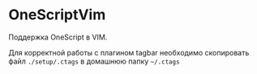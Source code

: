 OneScriptVim
============

Поддержка OneScript в VIM.

Для корректной работы с плагином tagbar необходимо скопировать файл `./setup/.ctags` в домашнюю папку `~/.ctags`
